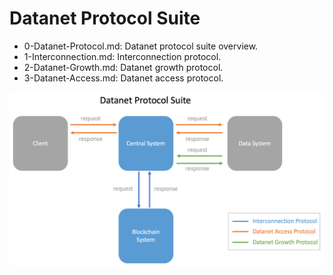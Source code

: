 # Datanet Protocol Suite



* 0-Datanet-Protocol.md: Datanet protocol suite overview. 
* 1-Interconnection.md: Interconnection protocol.
* 2-Datanet-Growth.md: Datanet growth protocol.
* 3-Datanet-Access.md: Datanet access protocol.



![protocol-overview](img/protocol-overview.png)